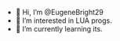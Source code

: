 - 👋 Hi, I’m @EugeneBright29
- 👀 I’m interested in LUA progs.
- 🌱 I’m currently learning its.

<!---
EugeneBright29/EugeneBright29 is a ✨ special ✨ repository because its `README.md` (this file) appears on your GitHub profile.
You can click the Preview link to take a look at your changes.
--->
